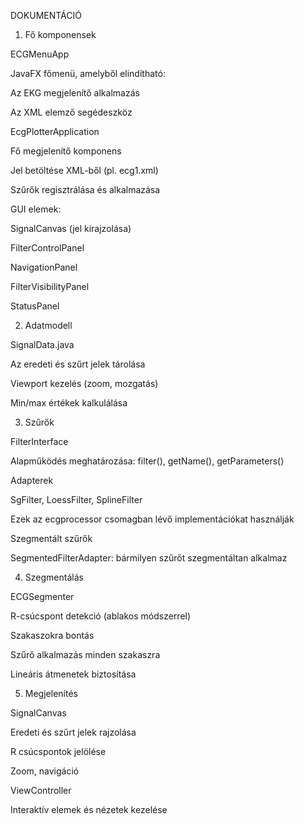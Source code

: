 DOKUMENTÁCIÓ

1. Fő komponensek

ECGMenuApp

JavaFX főmenü, amelyből elindítható:

Az EKG megjelenítő alkalmazás

Az XML elemző segédeszköz

EcgPlotterApplication

Fő megjelenítő komponens

Jel betöltése XML-ből (pl. ecg1.xml)

Szűrők regisztrálása és alkalmazása

GUI elemek:

SignalCanvas (jel kirajzolása)

FilterControlPanel

NavigationPanel

FilterVisibilityPanel

StatusPanel

2. Adatmodell

SignalData.java

Az eredeti és szűrt jelek tárolása

Viewport kezelés (zoom, mozgatás)

Min/max értékek kalkulálása

3. Szűrők

FilterInterface

Alapműködés meghatározása: filter(), getName(), getParameters()

Adapterek

SgFilter, LoessFilter, SplineFilter

Ezek az ecgprocessor csomagban lévő implementációkat használják

Szegmentált szűrők

SegmentedFilterAdapter: bármilyen szűrőt szegmentáltan alkalmaz

4. Szegmentálás

ECGSegmenter

R-csúcspont detekció (ablakos módszerrel)

Szakaszokra bontás

Szűrő alkalmazás minden szakaszra

Lineáris átmenetek biztosítása

5. Megjelenítés

SignalCanvas

Eredeti és szűrt jelek rajzolása

R csúcspontok jelölése

Zoom, navigáció

ViewController

Interaktív elemek és nézetek kezelése